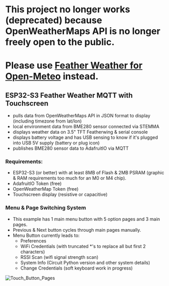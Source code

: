 # This project no longer works (deprecated) because OpenWeatherMaps API is no longer freely open to the public.
# Please use [Feather Weather for Open-Meteo](https://github.com/DJDevon3/My_Circuit_Python_Projects/tree/main/Boards/espressif/Unexpected%20Maker%20Feather%20S3/3.5%20TFT%20Featherwing/Feather%20Weather%20MQTT%20Touch%20Open-Meteo) instead. 

## ESP32-S3 Feather Weather MQTT with Touchscreen
- pulls data from OpenWeatherMaps API in JSON format to display (including timezone from lat/lon)
- local environment data from BME280 sensor connected via STEMMA
- displays weather data on 3.5" TFT Featherwing & serial console
- displays battery voltage and has USB sensing to know if it's plugged into USB 5V supply (battery or plug icon)
- publishes BME280 sensor data to AdafruitIO via MQTT

### Requirements:
- ESP32-S3 (or better) with at least 8MB of Flash & 2MB PSRAM (graphic & RAM requirements too much for an M0 or M4 chip).
- AdafruitIO Token (free)
- OpenWeatherMap Token (free)
- Touchscreen display (resistive or capacitive)

### Menu & Page Switching System
- This example has 1 main menu button with 5 option pages and 3 main pages.
- Previous & Next button cycles through main pages manually.
- Menu Button currently leads to:
  - Preferences
  - WiFi Credentials (with truncated *'s to replace all but first 2 characters)
  - RSSI Scan (wifi signal strength scan)
  - System Info (Circuit Python version and other system details)
  - Change Credentials (soft keyboard work in progress) 

![Touch_Button_Pages](https://github.com/DJDevon3/My_Circuit_Python_Projects/assets/49322231/93a94244-e42a-4c84-aff6-68b8b04881d7)
